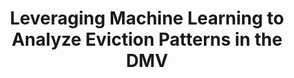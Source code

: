 ---
title: "Leveraging Machine Learning to Analyze Eviction Patterns in the DMV"
year: 2025
description: "In this project, I utilize data on eviction filings in the Washington, D.C. metropolitan area to design several classification pipelines identifing census blocks with a high eviction risk. I also consider several significant predictors of eviction, and discuss how machine learning methods can inform targeted policy interventions combating housing insecurity."
image: /assets/images/evicttion_dc_map.png
repo: https://github.com/rebeccalwagner/DataSciII-Final
---